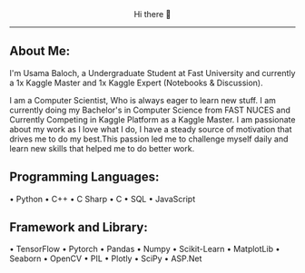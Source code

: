 <div align="center">Hi there 👋 <hr/></div>


## About Me:

I'm Usama Baloch, a Undergraduate Student at Fast University and currently a 1x Kaggle Master and 1x Kaggle Expert (Notebooks & Discussion).

I am a Computer Scientist, Who is always eager to learn new stuff. I am currently doing my Bachelor's in Computer Science from FAST NUCES and Currently Competing in Kaggle Platform as a Kaggle Master.
I am passionate about my work as I love what I do, I have a steady source of motivation that drives me to do my best.This passion led me to challenge myself daily and learn new skills that helped me to do better work. 


## Programming Languages:

• Python
• C++
• C Sharp
• C
• SQL
• JavaScript

## Framework and Library:

• TensorFlow
• Pytorch
• Pandas
• Numpy
• Scikit-Learn
• MatplotLib
• Seaborn
• OpenCV
• PIL
• Plotly
• SciPy
• ASP.Net


